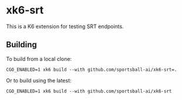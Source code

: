 # xk6-srt

This is a K6 extension for testing SRT endpoints.

## Building

To build from a local clone:

```
CGO_ENABLED=1 xk6 build --with github.com/sportsball-ai/xk6-srt=.
```

Or to build using the latest:

```
CGO_ENABLED=1 xk6 build --with github.com/sportsball-ai/xk6-srt
```
